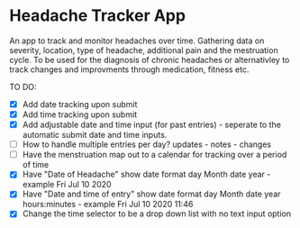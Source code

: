 # Headache Tracker App #

An app to track and monitor headaches over time.
Gathering data on severity, location, type of headache, additional pain and the mestruation cycle.
To be used for the diagnosis of chronic headaches or alternativley to track changes and improvments through medication, fitness etc.



TO DO:

- [x] Add date tracking upon submit
- [x] Add time tracking upon submit
- [x] Add adjustable date and time input (for past entries) - seperate to the automatic submit date and time inputs.
- [ ] How to handle multiple entries per day? updates - notes - changes
- [ ] Have the menstruation map out to a calendar for tracking over a period of time
- [x] Have "Date of Headache" show date format day Month date year - example Fri Jul 10 2020
- [x] Have "Date and time of entry" show date format day Month date year hours:minutes - example Fri Jul 10 2020 11:46
- [x] Change the time selector to be a drop down list with no text input option
